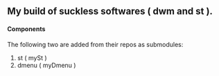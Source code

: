 ## My build of suckless softwares ( dwm and st ).

#### Components

The following two are added from their repos as submodules:

1. st ( mySt )
2. dmenu ( myDmenu )
